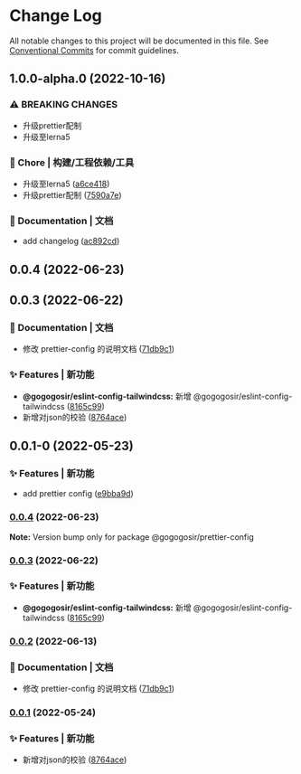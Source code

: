 # Change Log

All notable changes to this project will be documented in this file.
See [Conventional Commits](https://conventionalcommits.org) for commit guidelines.

## 1.0.0-alpha.0 (2022-10-16)


### ⚠ BREAKING CHANGES

* 升级prettier配制
* 升级至lerna5

### 🚀 Chore | 构建/工程依赖/工具

* 升级至lerna5 ([a6ce418](https://github.com/GOGOGOSIR/configs/commit/a6ce4182a26249f55141c5ca00a570136a9ac7e8))
* 升级prettier配制 ([7590a7e](https://github.com/GOGOGOSIR/configs/commit/7590a7e72a255760950ddfa60810d25567813dd2))


### 📝 Documentation | 文档

* add changelog ([ac892cd](https://github.com/GOGOGOSIR/configs/commit/ac892cd381261c2474001059f3bc36bf3b32c10c))

## 0.0.4 (2022-06-23)

## 0.0.3 (2022-06-22)


### 📝 Documentation | 文档

* 修改 prettier-config 的说明文档 ([71db9c1](https://github.com/GOGOGOSIR/configs/commit/71db9c14c2d8e509c6edf19fb1767528e1e94389))


### ✨ Features | 新功能

* **@gogogosir/eslint-config-tailwindcss:** 新增 @gogogosir/eslint-config-tailwindcss ([8165c99](https://github.com/GOGOGOSIR/configs/commit/8165c9955e9927f8f04d80319cee789fb439f0b5))
* 新增对json的校验 ([8764ace](https://github.com/GOGOGOSIR/configs/commit/8764aced0addfc7eda83dbf11a08feec74f4e7eb))

## 0.0.1-0 (2022-05-23)


### ✨ Features | 新功能

* add prettier config ([e9bba9d](https://github.com/GOGOGOSIR/configs/commit/e9bba9d734ce6c2d511222d22b3b32193f849c59))



### [0.0.4](https://github.com/GOGOGOSIR/configs/compare/v0.0.3...v0.0.4) (2022-06-23)

**Note:** Version bump only for package @gogogosir/prettier-config





### [0.0.3](https://github.com/GOGOGOSIR/configs/compare/v0.0.2...v0.0.3) (2022-06-22)


### ✨ Features | 新功能

* **@gogogosir/eslint-config-tailwindcss:** 新增 @gogogosir/eslint-config-tailwindcss ([8165c99](https://github.com/GOGOGOSIR/configs/commit/8165c9955e9927f8f04d80319cee789fb439f0b5))



### [0.0.2](https://github.com/GOGOGOSIR/configs/compare/v0.0.1...v0.0.2) (2022-06-13)


### 📝 Documentation | 文档

* 修改 prettier-config 的说明文档 ([71db9c1](https://github.com/GOGOGOSIR/configs/commit/71db9c14c2d8e509c6edf19fb1767528e1e94389))



### [0.0.1](https://github.com/GOGOGOSIR/configs/compare/v0.0.1-0...v0.0.1) (2022-05-24)


### ✨ Features | 新功能

* 新增对json的校验 ([8764ace](https://github.com/GOGOGOSIR/configs/commit/8764aced0addfc7eda83dbf11a08feec74f4e7eb))

